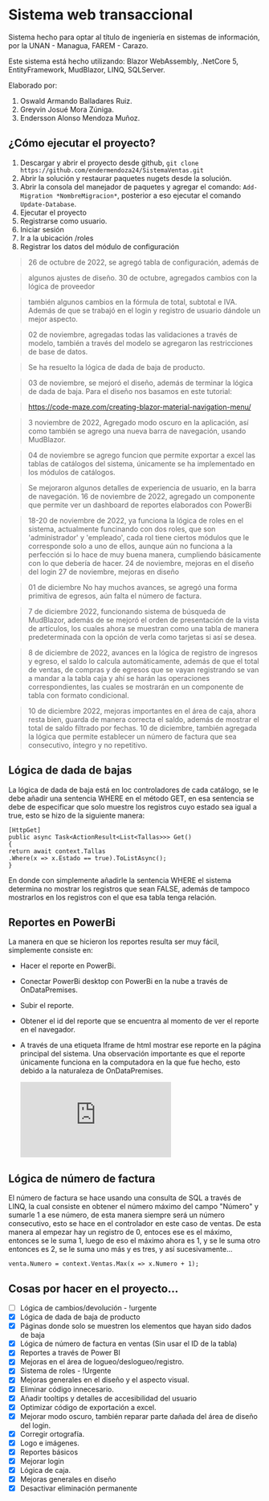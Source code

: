 # Sistema web transaccional

Sistema hecho para optar al título de ingeniería en sistemas de información, por la UNAN - Managua, FAREM - Carazo.

Este sistema está hecho utilizando: Blazor WebAssembly, .NetCore 5, EntityFramework, MudBlazor, LINQ, SQLServer.

Elaborado por:

1. Oswald Armando Balladares Ruiz.
2. Greyvin Josué Mora Zúniga.
3. Endersson Alonso Mendoza Muñoz.

## ¿Cómo ejecutar el proyecto?

1. Descargar y abrir el proyecto desde github, `git clone https://github.com/endermendoza24/SistemaVentas.git`
2. Abrir la solución y restaurar paquetes nugets desde la solución.
3. Abrir la consola del manejador de paquetes y agregar el comando: `Add-Migration *NombreMigracion*`, posterior a eso ejecutar el comando `Update-Database`.
4. Ejecutar el proyecto
5. Registrarse como usuario.
6. Iniciar sesión
7. Ir a la ubicación /roles
8. Registrar los datos del módulo de configuración

> 26 de octubre de 2022, se agregó tabla de configuración, además de

> algunos ajustes de diseño.
> 30 de octubre, agregados cambios con la lógica de proveedor

> también algunos cambios en la fórmula de total, subtotal e IVA. Además de que se trabajó en el login y registro de usuario dándole un mejor aspecto.

> 02 de noviembre, agregadas todas las validaciones a través de modelo, también a través del modelo se agregaron las restricciones de base de datos.

> Se ha resuelto la lógica de dada de baja de producto.

> 03 de noviembre, se mejoró el diseño, además de terminar la lógica de dada de baja. Para el diseño nos basamos en este tutorial:

> https://code-maze.com/creating-blazor-material-navigation-menu/

> 3 noviembre de 2022, Agregado modo oscuro en la aplicación, así como también se agrego una nueva barra de navegación, usando MudBlazor.

> 04 de noviembre se agrego funcion que permite exportar a excel las tablas de catálogos del sistema, únicamente se ha implementado en los módulos de catálogos.

> Se mejoraron algunos detalles de experiencia de usuario, en la barra de navegación.
> 16 de noviembre de 2022, agregado un componente que permite ver un dashboard de reportes elaborados con PowerBi

> 18-20 de noviembre de 2022, ya funciona la lógica de roles en el sistema, actualmente funcinando con dos roles, que son 'administrador' y 'empleado', cada rol tiene ciertos módulos que le corresponde solo a uno de ellos, aunque aún no funciona a la perfección si lo hace de muy buena manera, cumpliendo básicamente con lo que debería de hacer.
> 24 de noviembre, mejoras en el diseño del login
> 27 de noviembre, mejoras en diseño

> 01 de diciembre No hay muchos avances, se agregó una forma primitiva de egresos, aún falta el número de factura.

> 7 de diciembre 2022, funcionando sistema de búsqueda de MudBlazor, además de se mejoró el orden de presentación de la vista de artículos, los cuales ahora se muestran como una tabla de manera predeterminada con la opción de verla como tarjetas si así se desea.

> 8 de diciembre de 2022, avances en la lógica de registro de ingresos y egreso, el saldo lo calcula automáticamente, además de que el total de ventas, de compras y de egresos que se vayan registrando se van a mandar a la tabla caja y ahí se harán las operaciones correspondientes, las cuales se mostrarán en un componente de tabla con formato condicional.

> 10 de diciembre 2022, mejoras importantes en el área de caja, ahora resta bien, guarda de manera correcta el saldo, además de mostrar el total de saldo filtrado por fechas.
> 10 de diciembre, también agregada la lógica que permite establecer un número de factura que sea consecutivo, íntegro y no repetitivo.

## Lógica de dada de bajas

La lógica de dada de baja está en loc controladores de cada catálogo, se le debe añadir una sentencia WHERE en el método GET, en esa sentencia se debe de especificar que solo muestre los registros cuyo estado sea igual a true, esto se hizo de la siguiente manera:

    [HttpGet]
    public async Task<ActionResult<List<Tallas>>> Get()
    {
    return await context.Tallas
    .Where(x => x.Estado == true).ToListAsync();
    }

En donde con simplemente añadirle la sentencia WHERE el sistema determina no mostrar los registros que sean FALSE, además de tampoco mostrarlos en los registros con el que esa tabla tenga relación.

## Reportes en PowerBi

La manera en que se hicieron los reportes resulta ser muy fácil, simplemente consiste en:

- Hacer el reporte en PowerBi.
- Conectar PowerBi desktop con PowerBi en la nube a través de OnDataPremises.
- Subir el reporte.
- Obtener el id del reporte que se encuentra al momento de ver el reporte en el navegador.
- A través de una etiqueta Iframe de html mostrar ese reporte en la página principal del sistema.
  Una observación importante es que el reporte únicamente funciona en la computadora en la que fue hecho, esto debido a la naturaleza de OnDataPremises.

    <iframe src="https://app.powerbi.com/reportEmbed?reportId=8eebb4ca-050b-43c0-88c0-30c7bc248a91&autoAuth=true" frameborder="0" allowtransparency="true"> </iframe>

## Lógica de número de factura

El número de factura se hace usando una consulta de SQL a través de LINQ, la cual consiste en obtener el número máximo del campo "Número" y sumarle 1 a ese número, de esta manera siempre será un número consecutivo, esto se hace en el controlador en este caso de ventas. De esta manera al empezar hay un registro de 0, entoces ese es el máximo, entonces se le suma 1, luego de eso el máximo ahora es 1, y se le suma otro entonces es 2, se le suma uno más y es tres, y así sucesivamente...

    venta.Numero = context.Ventas.Max(x => x.Numero + 1);

## Cosas por hacer en el proyecto...

- [ ] Lógica de cambios/devolución - !urgente
- [x] Lógica de dada de baja de producto
- [x] Páginas donde solo se muestren los elementos que hayan sido dados de baja
- [x] Lógica de número de factura en ventas (Sin usar el ID de la tabla)
- [x] Reportes a través de Power BI
- [x] Mejoras en el área de logueo/deslogueo/registro.
- [x] Sistema de roles - !Urgente
- [x] Mejoras generales en el diseño y el aspecto visual.
- [x] Eliminar código innecesario.
- [x] Añadir tooltips y detalles de accesibilidad del usuario
- [x] Optimizar código de exportación a excel.
- [x] Mejorar modo oscuro, también reparar parte dañada del área de diseño del login.
- [x] Corregir ortografía.
- [x] Logo e imágenes.
- [x] Reportes básicos
- [x] Mejorar login
- [x] Lógica de caja.
- [x] Mejoras generales en diseño
- [x] Desactivar eliminación permanente
